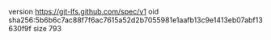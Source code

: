 version https://git-lfs.github.com/spec/v1
oid sha256:5b6b6c7ac88f7f6ac7615a52d2b7055981e1aafb13c9e1413eb07abf13630f9f
size 793
